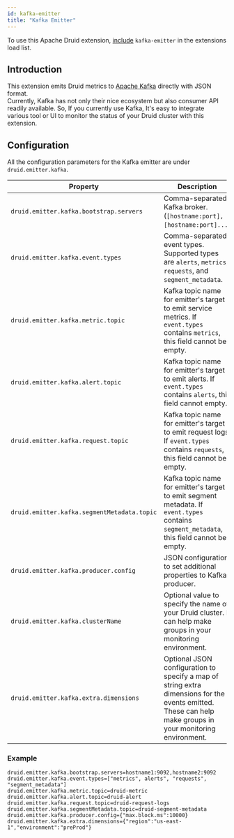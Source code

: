 ```yaml
---
id: kafka-emitter
title: "Kafka Emitter"
---
```


<!--
  ~ Licensed to the Apache Software Foundation (ASF) under one
  ~ or more contributor license agreements.  See the NOTICE file
  ~ distributed with this work for additional information
  ~ regarding copyright ownership.  The ASF licenses this file
  ~ to you under the Apache License, Version 2.0 (the
  ~ "License"); you may not use this file except in compliance
  ~ with the License.  You may obtain a copy of the License at
  ~
  ~   http://www.apache.org/licenses/LICENSE-2.0
  ~
  ~ Unless required by applicable law or agreed to in writing,
  ~ software distributed under the License is distributed on an
  ~ "AS IS" BASIS, WITHOUT WARRANTIES OR CONDITIONS OF ANY
  ~ KIND, either express or implied.  See the License for the
  ~ specific language governing permissions and limitations
  ~ under the License.
  -->


To use this Apache Druid extension, [include](../../configuration/extensions.md#loading-extensions) `kafka-emitter` in the extensions load list.

## Introduction

This extension emits Druid metrics to [Apache Kafka](https://kafka.apache.org) directly with JSON format.<br />
Currently, Kafka has not only their nice ecosystem but also consumer API readily available.
So, If you currently use Kafka, It's easy to integrate various tool or UI
to monitor the status of your Druid cluster with this extension.

## Configuration

All the configuration parameters for the Kafka emitter are under `druid.emitter.kafka`.

| Property                                    | Description                                                                                                                                                | Required | Default               |
|---------------------------------------------|------------------------------------------------------------------------------------------------------------------------------------------------------------|-----------|-----------------------|
| `druid.emitter.kafka.bootstrap.servers`     | Comma-separated Kafka broker. (`[hostname:port],[hostname:port]...`)                                                                                       | yes       | none                  |
| `druid.emitter.kafka.event.types`           | Comma-separated event types. <br/>Supported types are `alerts`, `metrics`, `requests`, and `segment_metadata`.                                             | no        | `["metrics", "alerts"]` |
| `druid.emitter.kafka.metric.topic`          | Kafka topic name for emitter's target to emit service metrics. If `event.types` contains `metrics`, this field cannot be empty.                            | no        | none                  |
| `druid.emitter.kafka.alert.topic`           | Kafka topic name for emitter's target to emit alerts. If `event.types` contains `alerts`, this field cannot empty.                                         | no        | none                  |
| `druid.emitter.kafka.request.topic`         | Kafka topic name for emitter's target to emit request logs. If `event.types` contains `requests`, this field cannot be empty.                              | no        | none                  |
| `druid.emitter.kafka.segmentMetadata.topic` | Kafka topic name for emitter's target to emit segment metadata. If `event.types` contains `segment_metadata`, this field cannot be empty.                  | no        | none                  |
| `druid.emitter.kafka.producer.config`       | JSON configuration to set additional properties to Kafka producer.                                                                                         | no        | none                  |
| `druid.emitter.kafka.clusterName`           | Optional value to specify the name of your Druid cluster. It can help make groups in your monitoring environment.                                          | no        | none                  |
| `druid.emitter.kafka.extra.dimensions`      | Optional JSON configuration to specify a map of string extra dimensions for the events emitted. These can help make groups in your monitoring environment. | no        | none                  |

### Example

```
druid.emitter.kafka.bootstrap.servers=hostname1:9092,hostname2:9092
druid.emitter.kafka.event.types=["metrics", alerts", "requests", "segment_metadata"]
druid.emitter.kafka.metric.topic=druid-metric
druid.emitter.kafka.alert.topic=druid-alert
druid.emitter.kafka.request.topic=druid-request-logs
druid.emitter.kafka.segmentMetadata.topic=druid-segment-metadata 
druid.emitter.kafka.producer.config={"max.block.ms":10000}
druid.emitter.kafka.extra.dimensions={"region":"us-east-1","environment":"preProd"}
```

